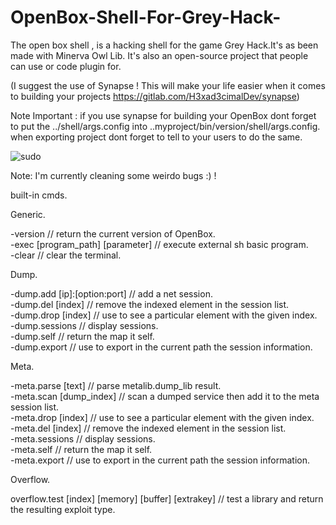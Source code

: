 # OpenBox-Shell-For-Grey-Hack-
The open box shell , is a hacking shell for the game Grey Hack.It's as been made with Minerva Owl Lib. It's also an open-source project that people can use or code plugin for.

(I suggest the use of Synapse ! This will make your life easier when it comes to building your projects https://gitlab.com/H3xad3cimalDev/synapse)

Note Important : if you use synapse for building your OpenBox dont forget to put the ../shell/args.config into ..myproject/bin/version/shell/args.config.
when exporting project dont forget to tell to your users to do the same.

![sudo](https://user-images.githubusercontent.com/90292445/154203974-625f0934-48e4-4f02-afd6-546e6021d1b0.png)

Note: I'm currently cleaning some weirdo bugs :) !


built-in cmds.

Generic.

-version                                           // return the current version of OpenBox.<br>
-exec [program_path] [parameter]                   // execute external sh basic program.<br>
-clear                                             // clear the terminal.

Dump.

-dump.add [ip]:[option:port]                       // add a net session.<br>
-dump.del [index]                                  // remove the indexed element in the session list.<br>
-dump.drop [index]                                 // use to see a particular element with the given index.<br>
-dump.sessions                                     // display sessions.<br>
-dump.self                                         // return the map it self.<br>
-dump.export                                       // use to export in the current path the session information.

Meta.

-meta.parse [text]                                 // parse metalib.dump_lib result.<br>
-meta.scan [dump_index]                            // scan a dumped service then add it to the meta session list.<br>
-meta.drop [index]                                 // use to see a particular element with the given index.<br>
-meta.del [index]                                  // remove the indexed element in the session list.<br>
-meta.sessions                                     // display sessions.<br>
-meta.self                                         // return the map it self.<br>
-meta.export                                       // use to export in the current path the session information.

Overflow.

overflow.test [index] [memory] [buffer] [extrakey] // test a library and return the resulting exploit type.
